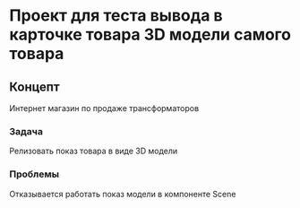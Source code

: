 # Проект для теста вывода в карточке товара 3D модели самого товара

## Концепт
Интернет магазин по продаже трансформаторов

### Задача
Релизовать показ товара в виде 3D модели


### Проблемы
Отказывается работать показ модели в компоненте Scene